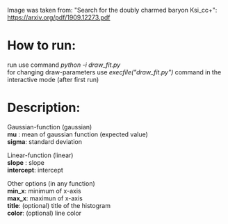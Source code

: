 Image was taken from: "Search for the doubly charmed baryon Ksi_cc+": https://arxiv.org/pdf/1909.12273.pdf

# How to run:
run use command *python -i draw_fit.py*\
for changing draw-parameters use *execfile("draw_fit.py")* command in the interactive mode (after first run)

# Description:

Gaussian-function (gaussian)\
**mu**   : mean of gaussian function (expected value)\
**sigma**: standard deviation

Linear-function (linear)\
**slope**    : slope\
**intercept**: intercept

Other options (in any function)\
**min_x**: minimum of x-axis\
**max_x**: maximun of x-axis\
**title**: (optional) title of the histogram\
**color**: (optional) line color
